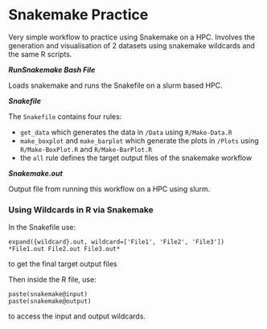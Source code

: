 # Snakemake Practice
Very simple workflow to practice using Snakemake on a HPC. Involves the generation and visualisation of 2 datasets using snakemake wildcards and the same R scripts.

***RunSnakemake Bash File***

Loads snakemake and runs the Snakefile on a slurm based HPC.

***Snakefile***

The `Snakefile` contains four rules: 
- `get_data` which generates the data in `/Data` using `R/Make-Data.R`
- `make_boxplot` and `make_barplot` which generate the plots in `/Plots` using `R/Make-BoxPlot.R` and `R/Make-BarPlot.R`
- the `all` rule defines the target output files of the snakemake workflow

***Snakemake.out***

Output file from running this workflow on a HPC using slurm.

### Using Wildcards in R via Snakemake

In the Snakefile use:
```
expand({wildcard}.out, wildcard=['File1', 'File2', 'File3'])
*File1.out File2.out File3.out*
```
to get the final target output files

Then inside the R file, use:
```
paste(snakemake@input)
paste(snakemake@output)
```
to access the input and output wildcards.

